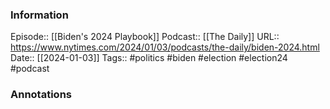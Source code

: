 ### Information

Episode:: [[Biden's 2024 Playbook]]
Podcast:: [[The Daily]]
URL:: https://www.nytimes.com/2024/01/03/podcasts/the-daily/biden-2024.html
Date:: [[2024-01-03]]
Tags:: #politics #biden #election #election24 
#podcast


### Annotations

